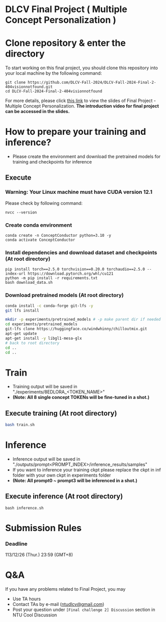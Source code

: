 # DLCV Final Project ( Multiple Concept Personalization )

# Clone repository & enter the directory
To start working on this final project, you should clone this repository into your local machine by the following command:

    git clone https://github.com/DLCV-Fall-2024/DLCV-Fall-2024-Final-2-404visionnotfound.git
    cd DLCV-Fall-2024-Final-2-404visionnotfound



For more details, please click [this link](https://docs.google.com/presentation/d/1eeXx_dL0OgkDn9_lhXnimTHrE6OYvAiiVOBwo2CTVOQ/edit?usp=sharing) to view the slides of Final Project - Multiple Concept Personalization. **The introduction video for final project can be accessed in the slides.**


# How to prepare your training and inference?
* Please create the environment and download the pretrained models for training and checkpoints for inference

## Execute
### Warning: Your Linux machine must have CUDA version 12.1
Please check by following command:
```shell
nvcc --version
```
### Create conda environment
```shell
conda create -n ConceptConductor python=3.10 -y
conda activate ConceptConductor
```
### Install dependencies and download dataset and checkpoints (At root directory)
```shell
pip install torch==2.5.0 torchvision==0.20.0 torchaudio==2.5.0 --index-url https://download.pytorch.org/whl/cu121
python -m pip install -r requirements.txt
bash download_data.sh
```
### Download pretrained models (At root directory)
```bash
conda install -c conda-forge git-lfs -y
git lfs install

mkdir -p experiments/pretrained_models # -p make parent dir if needed
cd experiments/pretrained_models
git-lfs clone https://huggingface.co/windwhinny/chilloutmix.git
apt-get update
apt-get install -y libgl1-mesa-glx
# back to root directory
cd ..
cd ..
```

# Train
* Training output will be saved in "./experiments/8EDLORA_<TOKEN_NAME>"
* **(Note: All 8 single concept TOKENs will be fine-tuned in a shot.)**
## Execute training (At root directory)
```bash
bash train.sh
```

# Inference
* Inference output will be saved in "./outputs/prompt<PROMPT_INDEX>/inference_results/samples"
* If you want to inference your training ckpt please replace the ckpt in inf folder with your own ckpt in experiments folder
* **(Note: All prompt0 ~ prompt3 will be inferenced in a shot.)**
## Execute inference (At root directory)
```shell script=
bash inference.sh
```

# Submission Rules
### Deadline
113/12/26 (Thur.) 23:59 (GMT+8)

# Q&A
If you have any problems related to Final Project, you may
- Use TA hours
- Contact TAs by e-mail ([ntudlcv@gmail.com](mailto:ntudlcv@gmail.com))
- Post your question under `[Final challenge 2] Discussion` section in NTU Cool Discussion
